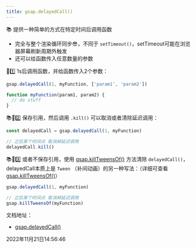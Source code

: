 ```yaml
---
title: gsap.delayedCall()
---
```


📚 提供一种简单的方式在特定时间后调用函数
- 完全与整个渲染循环同步😎，不同于 `setTimeout()`，setTimeout可能在浏览器屏幕刷新周期外触发
- 还可以给函数传入任意数量的参数

🌰1️⃣ 1s后调用函数，并给函数传入2个参数：

```js {1}
gsap.delayedCall(1, myFunction, ['param1', 'param2'])

function myFunction(param1, param2) {
  // do stuff
}
```

📚🌰2️⃣ 保存引用，然后调用 `.kill()` 可以取消或者清除延迟调用：

```js {4}
const delayedCall = gsap.delayedCall(1, myFunction)

// 之后某个时间点 取消掉延迟调用
delayedCall.kill()
```

📚🌰3️⃣ 或者不保存引用，使用 [gsap.killTweensOf()](./killTweensOf) 方法清除 `delayedCall()`，delayedCall本质上是 `Tween` （补间动画）的另一种写法：（详细可查看[gsap.killTweensOf()](./killTweensOf)）

```js
gsap.delayedCall(1, myFunction)

// 之后某个时间点 取消掉延迟调用
gsap.killTweensOf(myFunction)
```



文档地址：

- [gsap.delayedCall()](https://greensock.com/docs/v3/GSAP/gsap.delayedCall())



2022年11月21日14:56:46

